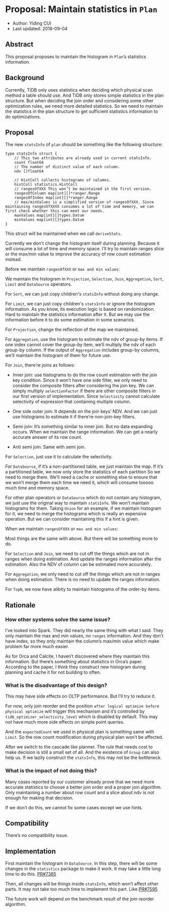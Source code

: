 # Proposal: Maintain statistics in `Plan`

- Author:     Yiding CUI
- Last updated:  2018-09-04

## Abstract

This proposal proposes to maintain the histogram in `Plan`’s statistics information.


## Background

Currently, TiDB only uses statistics when deciding which physical scan method a table should use. And TiDB only stores simple statistics in the plan structure. But when deciding the join order and considering some other optimization rules, we need more detailed statistics.
So we need to maintain the statistics in the plan structure to get  sufficient statistics information to do optimizations.

## Proposal

The new `statsInfo` of `plan` should be something like the following structure:

```
type statsInfo struct {
	// This two attributes are already used in current statsInfo.
	count float64
	// The number of distinct value of each column.
	ndv []float64

	// HistColl collects histograms of columns.
	histColl statistics.HistColl
	// rangesOfXXX This won’t be maintained in the first version.
	rangesOfColumn map[int][]*ranger.Range 
	rangesOfIndex map[int][]*ranger.Range
	// max/minValues is a simplified version of rangesOfXXX. Since maintaining rangesOfXXXX consumes a lot of time and memory, we can first check whether this can meet our needs.
	maxValues map[int][]types.Datum
	minValues map[int][]types.Datum
}
```

This struct will be maintained when we call `deriveStats`.

Currently we don't change the histogram itself during planning. Because it will consume a lot of time and memory space. I’ll try to maintain ranges slice or the max/min value to improve the accuracy of row count estimation instead.

Before we maintain `rangesOfXXX` or `max and min values`:

We maintain the histogram in `Projection`, `Selection`, `Join`, `Aggregation`, `Sort`, `Limit` and `DataSource` operators.

For `Sort`, we can just copy children's `statsInfo` without doing any change.

For `Limit`, we can just copy children's `statsInfo` or ignore the histogram information. As you know, its execution logic is based on randomization. Hard to maintain the statistics information after it. But we may use the information before it to do some estimation in some scenarios.

For `Projection`, change the reflection of the map we maintained.

For `Aggregation`, use the histogram to estimate the ndv of group-by items. If one index cannot cover the group-by item, we’ll multiply the ndv of each group-by column. If the output of `Aggregation` includes group-by columns, we’ll maintain the histogram of them for future use.

For `Join`, there’re joins as follows:

- Inner join: use histograms to do the row count estimation with the join key condition. Since it won’t have one side filter, we only need to consider the composite filters after considering the join key. We can simply multiply `selectionFactor` if there are other composite filters in our first version of implementation. Since `Selectivity` cannot calculate selectivity of expression that containing multiple column.

- One side outer join: It depends on the join keys’ NDV. And we can just use histograms to estimate it if there’re non-join-key filters.

- Semi join: It’s something similar to inner join. But no data expanding occurs. When we maintain the range information. We can get a nearly accurate answer of its row count.

- Anti semi join: Same with semi join.

For `Selection`, just use it to calculate the selectivity. 

For `DataSource`, if it’s a non-partitioned table, we just maintain the map. If it’s a partitioned table, we now only store the statistics of each partition So we need to merge them. We’ll need a cache or something else to ensure that we won’t merge them each time we need it, which will consume tooooo much time and memory space.

For other plan operators or `DataSource` which do not contain any histogram, we just use the original way to maintain `statsInfo`. We won’t maintain histograms for them. Taking `Union` for an example, if we maintain histogram for it, we need to merge the histograms which is really an expensive operation. But we can consider maintaining this if a hint is given.

When we maintain `rangesOfXXX` or `max and min values`:

Most things are the same with above. But there will be something more to do.

For `Selection` and `Join`, we need to cut off the things which are not in ranges when doing estimation. And update the ranges information after the estimation. Also the NDV of column can be estimated more accurately.

For `Aggregation`, we only need to cut off the things which are not in ranges when doing estimation. There is no need to update the ranges information.

For `TopN`, we now have alibity to maintain histograms of the order-by items.


## Rationale

### How other systems solve the same issue?

I’ve looked into Spark. They did nearly the same thing with what I said. They only maintain the max and min values, no `ranges` information. And they don’t have index, so they only maintain the column’s max/min value which make problem far more much easier.

As for Orca and Calcite, I haven’t discovered where they maintain this information. But there’s something about statistics in Orca’s paper. According to the paper, I think they construct new histogram during planning and cache it for not building to often.

### What is the disadvantage of this design?

This may have side effects on OLTP performance. But I’ll try to reduce it.
 
For now, only join reorder and the position `after logical optimize before physical optimize` will trigger this mechanism and it’s controlled by `tidb_optimizer_selectivity_level` which is disabled by default. This may not have much more side effects on simple point queries.

And the `expectedCount` we used in physical plan is something same with `Limit`. So the row count modification during physical plan won’t be affected.

After we switch to the cascade like planner. The rule that needs cost to make decision is still a small set of all. And the existence of `Group` can also help us. If we lazily construct the `statsInfo`, this may not be the bottleneck.

### What is the impact of not doing this?

Many cases reported by our customer already prove that we need more accurate statistics to choose a better join order and a proper join algorithm. Only maintaining a number about row count and a slice about ndv is not enough for making that decision.

If we don’t do this, we cannot fix some cases except we use hints.

## Compatibility

There’s no compatibility issue.

## Implementation

First maintain the histogram in `DataSource`. In this step, there will be some changes in the `statistics` package to make it work. It may take a little long time to do this. [PR#7385](https://github.com/pingcap/tidb/pull/7385)

Then, all changes will be things inside `statsInfo`, which won’t affect other parts. It may not take too much time to implement this part. Like [PR#7595](https://github.com/pingcap/tidb/pull/7595)

The future work will depend on the benchmark result of the join reorder algorithm.
